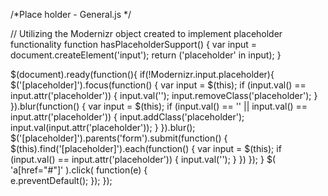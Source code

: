 /*Place holder   -  General.js */

// Utilizing the Modernizr object created to implement placeholder functionality
function hasPlaceholderSupport() {
   var input = document.createElement('input');
   return ('placeholder' in input);
}

$(document).ready(function(){
    if(!Modernizr.input.placeholder){ 
        $('[placeholder]').focus(function() {
            var input = $(this);
            if (input.val() == input.attr('placeholder')) {
                input.val('');
                input.removeClass('placeholder');
            }
        }).blur(function() {
            var input = $(this);
            if (input.val() == '' || input.val() == input.attr('placeholder')) {
                input.addClass('placeholder');
                input.val(input.attr('placeholder'));
            }
        }).blur();
        $('[placeholder]').parents('form').submit(function() {
            $(this).find('[placeholder]').each(function() {
                var input = $(this);
                if (input.val() == input.attr('placeholder')) {
                    input.val('');
                }
            })
        });
    }
	$( 'a[href="#"]' ).click( function(e) {		
	   	e.preventDefault();
	});
});
